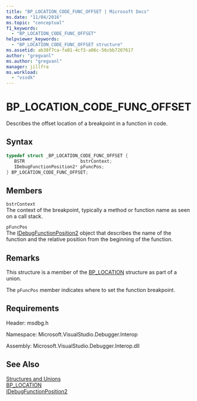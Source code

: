 ```yaml
---
title: "BP_LOCATION_CODE_FUNC_OFFSET | Microsoft Docs"
ms.date: "11/04/2016"
ms.topic: "conceptual"
f1_keywords: 
  - "BP_LOCATION_CODE_FUNC_OFFSET"
helpviewer_keywords: 
  - "BP_LOCATION_CODE_FUNC_OFFSET structure"
ms.assetid: ab38f7ca-fa01-4cf3-a06c-56cbb7207617
author: "gregvanl"
ms.author: "gregvanl"
manager: jillfra
ms.workload: 
  - "vssdk"
---
```

# BP_LOCATION_CODE_FUNC_OFFSET
Describes the offset location of a breakpoint in a function in code.  
  
## Syntax  
  
```cpp  
typedef struct _BP_LOCATION_CODE_FUNC_OFFSET {   
   BSTR                     bstrContext;  
   IDebugFunctionPosition2* pFuncPos;  
} BP_LOCATION_CODE_FUNC_OFFSET;  
```  
  
## Members  
 `bstrContext`  
 The context of the breakpoint, typically a method or function name as seen on a call stack.  
  
 `pFuncPos`  
 The [IDebugFunctionPosition2](../../../extensibility/debugger/reference/idebugfunctionposition2.md) object that describes the name of the function and the relative position from the beginning of the function.  
  
## Remarks  
 This structure is a member of the [BP_LOCATION](../../../extensibility/debugger/reference/bp-location.md) structure as part of a union.  
  
 The `pFuncPos` member indicates where to set the function breakpoint.  
  
## Requirements  
 Header: msdbg.h  
  
 Namespace: Microsoft.VisualStudio.Debugger.Interop  
  
 Assembly: Microsoft.VisualStudio.Debugger.Interop.dll  
  
## See Also  
 [Structures and Unions](../../../extensibility/debugger/reference/structures-and-unions.md)   
 [BP_LOCATION](../../../extensibility/debugger/reference/bp-location.md)   
 [IDebugFunctionPosition2](../../../extensibility/debugger/reference/idebugfunctionposition2.md)
